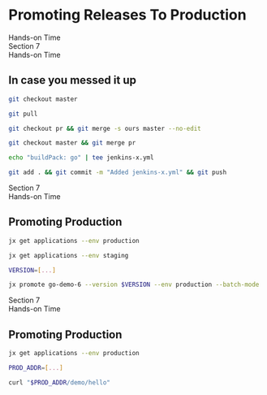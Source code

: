 <!-- .slide: class="center dark" -->
<!-- .slide: data-background="img/hands-on.jpg" -->
# Promoting Releases To Production

<div class="label">Hands-on Time</div>


<!-- .slide: class="dark" -->
<div class="eyebrow">Section 7</div>
<div class="label">Hands-on Time</div>

## In case you messed it up

```bash
git checkout master

git pull

git checkout pr && git merge -s ours master --no-edit

git checkout master && git merge pr

echo "buildPack: go" | tee jenkins-x.yml

git add . && git commit -m "Added jenkins-x.yml" && git push
```


<!-- .slide: class="dark" -->
<div class="eyebrow">Section 7</div>
<div class="label">Hands-on Time</div>

## Promoting Production

```bash
jx get applications --env production

jx get applications --env staging

VERSION=[...]

jx promote go-demo-6 --version $VERSION --env production --batch-mode
```


<!-- .slide: class="dark" -->
<div class="eyebrow">Section 7</div>
<div class="label">Hands-on Time</div>

## Promoting Production

```bash
jx get applications --env production

PROD_ADDR=[...]

curl "$PROD_ADDR/demo/hello"
```
